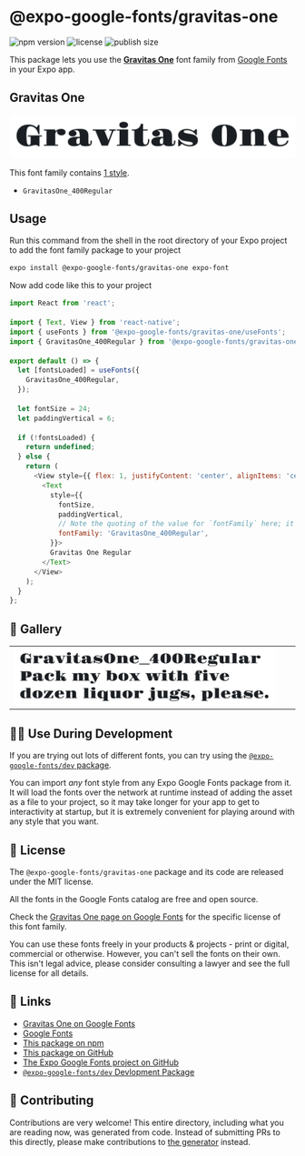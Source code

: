 # @expo-google-fonts/gravitas-one

![npm version](https://flat.badgen.net/npm/v/@expo-google-fonts/gravitas-one)
![license](https://flat.badgen.net/github/license/expo/google-fonts)
![publish size](https://flat.badgen.net/packagephobia/install/@expo-google-fonts/gravitas-one)

This package lets you use the [**Gravitas One**](https://fonts.google.com/specimen/Gravitas+One) font family from [Google Fonts](https://fonts.google.com/) in your Expo app.

## Gravitas One

![Gravitas One](./font-family.png)

This font family contains [1 style](#-gallery).

- `GravitasOne_400Regular`

## Usage

Run this command from the shell in the root directory of your Expo project to add the font family package to your project
```sh
expo install @expo-google-fonts/gravitas-one expo-font
```

Now add code like this to your project
```js
import React from 'react';

import { Text, View } from 'react-native';
import { useFonts } from '@expo-google-fonts/gravitas-one/useFonts';
import { GravitasOne_400Regular } from '@expo-google-fonts/gravitas-one/400Regular';

export default () => {
  let [fontsLoaded] = useFonts({
    GravitasOne_400Regular,
  });

  let fontSize = 24;
  let paddingVertical = 6;

  if (!fontsLoaded) {
    return undefined;
  } else {
    return (
      <View style={{ flex: 1, justifyContent: 'center', alignItems: 'center' }}>
        <Text
          style={{
            fontSize,
            paddingVertical,
            // Note the quoting of the value for `fontFamily` here; it expects a string!
            fontFamily: 'GravitasOne_400Regular',
          }}>
          Gravitas One Regular
        </Text>
      </View>
    );
  }
};

```

## 🔡 Gallery


||||
|-|-|-|
|![GravitasOne_400Regular](.//400Regular/GravitasOne_400Regular.ttf.png)||||


## 👩‍💻 Use During Development

If you are trying out lots of different fonts, you can try using the [`@expo-google-fonts/dev` package](https://github.com/freeboub/google-fonts/tree/master/font-packages/dev#readme).

You can import *any* font style from any Expo Google Fonts package from it. It will load the fonts
over the network at runtime instead of adding the asset as a file to your project, so it may take longer
for your app to get to interactivity at startup, but it is extremely convenient
for playing around with any style that you want.

## 📖 License

The `@expo-google-fonts/gravitas-one` package and its code are released under the MIT license.

All the fonts in the Google Fonts catalog are free and open source.

Check the [Gravitas One page on Google Fonts](https://fonts.google.com/specimen/Gravitas+One) for the specific license of this font family.

You can use these fonts freely in your products & projects - print or digital, commercial or otherwise. However, you can't sell the fonts on their own. This isn't legal advice, please consider consulting a lawyer and see the full license for all details.

## 🔗 Links

- [Gravitas One on Google Fonts](https://fonts.google.com/specimen/Gravitas+One)
- [Google Fonts](https://fonts.google.com/)
- [This package on npm](https://www.npmjs.com/package/@expo-google-fonts/gravitas-one)
- [This package on GitHub](https://github.com/freeboub/google-fonts/tree/master/font-packages/gravitas-one)
- [The Expo Google Fonts project on GitHub](https://github.com/freeboub/google-fonts)
- [`@expo-google-fonts/dev` Devlopment Package](https://github.com/freeboub/google-fonts/tree/master/font-packages/dev)

## 🤝 Contributing

Contributions are very welcome! This entire directory, including what you are reading now, was generated from code. Instead of submitting PRs to this directly, please make contributions to [the generator](https://github.com/freeboub/google-fonts/tree/master/packages/generator) instead.
